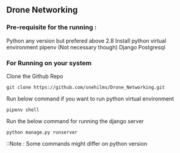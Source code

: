 ## Drone Networking


### Pre-requisite for the running :
Python any version but prefered above 2.8
Install python virtual environment pipenv (Not necessary though)
Django
Postgresql 

### For Running on your system
Clone the Github Repo
```
git clone https://github.com/snehilms/Drone_Networking.git
```
Run below command if you want to run python virtual environment
```
pipenv shell
```
Run the below command for running the django server
```
python manage.py runserver
```

::Note : Some commands might differ on python version 
